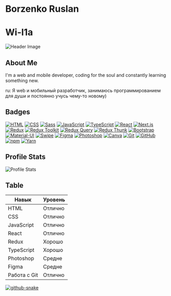 # Borzenko Ruslan 

# Wi-l1a 

![Header Image](https://media2.giphy.com/media/v1.Y2lkPTc5MGI3NjExdmo5dmp1NTQ2ZmZjbmphMzI5ZGp2OWY3ZGQ3YmdlODl0aHZtNjVzaSZlcD12MV9pbnRlcm5hbF9naWZfYnlfaWQmY3Q9Zw/4CRg29WJn1mqMlPhYv/giphy.gif)

## About Me

I'm a web and mobile developer, coding for the soul and constantly learning something new.

ru: Я web и мобильный разработчик, занимаюсь программированием для души и постоянно учусь чему-то новому)

## Badges


[![HTML](https://img.shields.io/badge/HTML-orange?style=for-the-badge&logo=html5&logoColor=white)](https://developer.mozilla.org/ru/docs/Web/HTML)
[![CSS](https://img.shields.io/badge/CSS-blue?style=for-the-badge&logo=css3&logoColor=white)](https://developer.mozilla.org/ru/docs/Web/CSS)
[![Sass](https://img.shields.io/badge/Sass-pink?style=for-the-badge&logo=sass&logoColor=white)](https://sass-lang.com/)
[![JavaScript](https://img.shields.io/badge/JavaScript-yellow?style=for-the-badge&logo=javascript&logoColor=white)](https://developer.mozilla.org/ru/docs/Web/JavaScript)
[![TypeScript](https://img.shields.io/badge/TypeScript-blue?style=for-the-badge&logo=typescript&logoColor=white)](https://www.typescriptlang.org/)
[![React](https://img.shields.io/badge/React-blue?style=for-the-badge&logo=react&logoColor=white)](https://reactjs.org/)
[![Next.js](https://img.shields.io/badge/Next.js-black?style=for-the-badge&logo=next.js&logoColor=white)](https://nextjs.org/)
[![Redux](https://img.shields.io/badge/Redux-red?style=for-the-badge&logo=redux&logoColor=white)](https://redux.js.org/)
[![Redux Toolkit](https://img.shields.io/badge/Redux_Toolkit-orange?style=for-the-badge&logo=redux&logoColor=white)](https://redux-toolkit.js.org/)
[![Redux Query](https://img.shields.io/badge/Redux_Query-yellow?style=for-the-badge&logo=redux&logoColor=white)](https://redux-toolkit.js.org/tutorials/query)
[![Redux Thunk](https://img.shields.io/badge/Redux_Thunk-green?style=for-the-badge&logo=redux&logoColor=white)](https://redux.js.org/tutorials/essentials/part-2-app-structure)
[![Bootstrap](https://img.shields.io/badge/Bootstrap-purple?style=for-the-badge&logo=bootstrap&logoColor=white)](https://getbootstrap.com/)
[![Material-UI](https://img.shields.io/badge/Material_UI-pink?style=for-the-badge&logo=material-ui&logoColor=white)](https://mui.com/)
[![Swipe](https://img.shields.io/badge/Swipe-blue?style=for-the-badge&logo=swipe&logoColor=white)](https://swipemobileapp.com/)
[![Figma](https://img.shields.io/badge/Figma-purple?style=for-the-badge&logo=figma&logoColor=white)](https://www.figma.com/)
[![Photoshop](https://img.shields.io/badge/Photoshop-blue?style=for-the-badge&logo=adobe-photoshop&logoColor=white)](https://www.adobe.com/products/photoshop.html)
[![Canva](https://img.shields.io/badge/Canva-green?style=for-the-badge&logo=canva&logoColor=white)](https://www.canva.com/)
[![Git](https://img.shields.io/badge/Git-black?style=for-the-badge&logo=git&logoColor=white)](https://git-scm.com/)
[![GitHub](https://img.shields.io/badge/GitHub-black?style=for-the-badge&logo=github&logoColor=white)](https://github.com/)
[![npm](https://img.shields.io/badge/npm-red?style=for-the-badge&logo=npm&logoColor=white)](https://www.npmjs.com/)
[![Yarn](https://img.shields.io/badge/Yarn-blue?style=for-the-badge&logo=yarn&logoColor=white)](https://yarnpkg.com/)


## Profile Stats

![Profile Stats](https://komarev.com/ghpvc/?username=Wi-l1a&style=flat-square&color=blue)

## Table

| Навык             | Уровень     |
|-------------------|-------------|
| HTML              | Отлично     |
| CSS               | Отлично     |
| JavaScript        | Отлично     |
| React             | Отлично     |
| Redux             | Хорошо      |
| TypeScript        | Хорошо      |
| Photoshop         | Средне      |
| Figma             | Средне      |
| Работа с Git      | Отлично     |

<a target="_blank" rel="noopener noreferrer" href="/marse11e/marse11e/blob/main/github-user-contribution.svg"><img alt="github-snake" src="/marse11e/marse11e/raw/main/github-user-contribution.svg" style="max-width: 100%;"></a>
